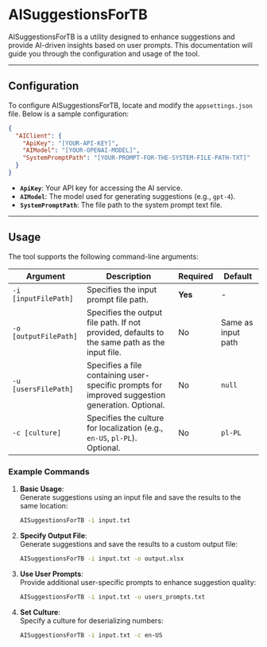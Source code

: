 # AISuggestionsForTB

AISuggestionsForTB is a utility designed to enhance suggestions and provide AI-driven insights based on user prompts. This documentation will guide you through the configuration and usage of the tool.

---

## Configuration

To configure AISuggestionsForTB, locate and modify the `appsettings.json` file. Below is a sample configuration:

```json
{
  "AIClient": {
    "ApiKey": "[YOUR-API-KEY]",
    "AIModel": "[YOUR-OPENAI-MODEL]",
    "SystemPromptPath": "[YOUR-PROMPT-FOR-THE-SYSTEM-FILE-PATH-TXT]"
  }
}
```

- **`ApiKey`**: Your API key for accessing the AI service.
- **`AIModel`**: The model used for generating suggestions (e.g., `gpt-4`).
- **`SystemPromptPath`**: The file path to the system prompt text file.

---

## Usage

The tool supports the following command-line arguments:

| Argument         | Description                                                                                              | Required | Default                |
|-------------------|----------------------------------------------------------------------------------------------------------|----------|------------------------|
| `-i [inputFilePath]` | Specifies the input prompt file path.                                                                  | **Yes**  | -                     |
| `-o [outputFilePath]` | Specifies the output file path. If not provided, defaults to the same path as the input file.         | No       | Same as input path     |
| `-u [usersFilePath]` | Specifies a file containing user-specific prompts for improved suggestion generation. Optional.        | No       | `null`                |
| `-c [culture]`      | Specifies the culture for localization (e.g., `en-US`, `pl-PL`). Optional.                              | No       | `pl-PL`               |

### Example Commands

1. **Basic Usage**:  
   Generate suggestions using an input file and save the results to the same location:
   ```bash
   AISuggestionsForTB -i input.txt
   ```

2. **Specify Output File**:  
   Generate suggestions and save the results to a custom output file:
   ```bash
   AISuggestionsForTB -i input.txt -o output.xlsx
   ```

3. **Use User Prompts**:  
   Provide additional user-specific prompts to enhance suggestion quality:
   ```bash
   AISuggestionsForTB -i input.txt -u users_prompts.txt
   ```

4. **Set Culture**:  
   Specify a culture for deserializing numbers:
   ```bash
   AISuggestionsForTB -i input.txt -c en-US
   ```